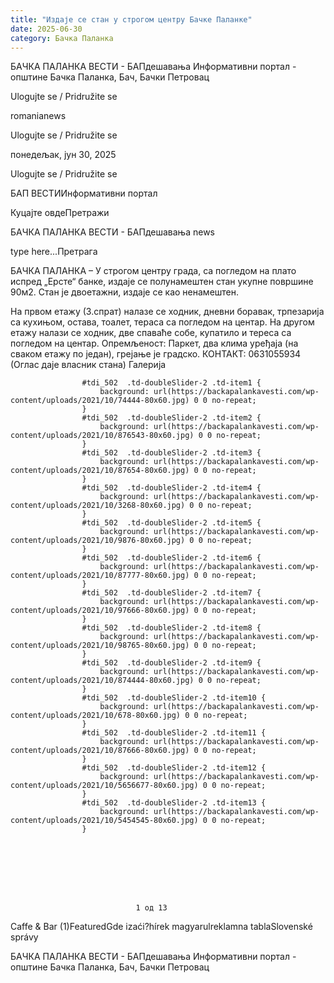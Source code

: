 ```yaml
---
title: "Издаје се стан у строгом центру Бачке Паланке"
date: 2025-06-30
category: Бачка Паланка
---
```


БАЧКА ПАЛАНКА ВЕСТИ - БАПдешавања Информативни портал - општине Бачка Паланка, Бач, Бачки Петровац

Ulogujte se / Pridružite se

romanianews

Ulogujte se / Pridružite se

понедељак, јун 30, 2025

Ulogujte se / Pridružite se

БАП ВЕСТИИнформативни портал

Куцајте овдеПретражи

БАЧКА ПАЛАНКА ВЕСТИ - БАПдешавања news

type here...Претрага

БАЧКА ПАЛАНКА – У строгом центру града, са погледом на плато испред „Ерсте“ банке, издаје се полунамештен стан укупне површине 90м2. Стан је двоетажни, издаје се као ненамештен.

На првом етажу (3.спрат) налазе се ходник, дневни боравак, трпезарија са кухињом, остава, тоалет, тераса са погледом на центар.
На другом етажу налази се ходник, две спаваће собе, купатило и тереса са погледом на центар.
Опремљеност: Паркет, два клима уређаја (на сваком етажу по један), грејање је градско.
КОНТАКТ: 0631055934
(Оглас даје власник стана)
Галерија

                
                    
                    #tdi_502  .td-doubleSlider-2 .td-item1 {
                        background: url(https://backapalankavesti.com/wp-content/uploads/2021/10/74444-80x60.jpg) 0 0 no-repeat;
                    }
                    #tdi_502  .td-doubleSlider-2 .td-item2 {
                        background: url(https://backapalankavesti.com/wp-content/uploads/2021/10/876543-80x60.jpg) 0 0 no-repeat;
                    }
                    #tdi_502  .td-doubleSlider-2 .td-item3 {
                        background: url(https://backapalankavesti.com/wp-content/uploads/2021/10/87654-80x60.jpg) 0 0 no-repeat;
                    }
                    #tdi_502  .td-doubleSlider-2 .td-item4 {
                        background: url(https://backapalankavesti.com/wp-content/uploads/2021/10/3268-80x60.jpg) 0 0 no-repeat;
                    }
                    #tdi_502  .td-doubleSlider-2 .td-item5 {
                        background: url(https://backapalankavesti.com/wp-content/uploads/2021/10/9876-80x60.jpg) 0 0 no-repeat;
                    }
                    #tdi_502  .td-doubleSlider-2 .td-item6 {
                        background: url(https://backapalankavesti.com/wp-content/uploads/2021/10/87777-80x60.jpg) 0 0 no-repeat;
                    }
                    #tdi_502  .td-doubleSlider-2 .td-item7 {
                        background: url(https://backapalankavesti.com/wp-content/uploads/2021/10/97666-80x60.jpg) 0 0 no-repeat;
                    }
                    #tdi_502  .td-doubleSlider-2 .td-item8 {
                        background: url(https://backapalankavesti.com/wp-content/uploads/2021/10/98765-80x60.jpg) 0 0 no-repeat;
                    }
                    #tdi_502  .td-doubleSlider-2 .td-item9 {
                        background: url(https://backapalankavesti.com/wp-content/uploads/2021/10/874444-80x60.jpg) 0 0 no-repeat;
                    }
                    #tdi_502  .td-doubleSlider-2 .td-item10 {
                        background: url(https://backapalankavesti.com/wp-content/uploads/2021/10/678-80x60.jpg) 0 0 no-repeat;
                    }
                    #tdi_502  .td-doubleSlider-2 .td-item11 {
                        background: url(https://backapalankavesti.com/wp-content/uploads/2021/10/87666-80x60.jpg) 0 0 no-repeat;
                    }
                    #tdi_502  .td-doubleSlider-2 .td-item12 {
                        background: url(https://backapalankavesti.com/wp-content/uploads/2021/10/5656677-80x60.jpg) 0 0 no-repeat;
                    }
                    #tdi_502  .td-doubleSlider-2 .td-item13 {
                        background: url(https://backapalankavesti.com/wp-content/uploads/2021/10/5454545-80x60.jpg) 0 0 no-repeat;
                    }
                

                
                    
                        
                           

                            
                                1 од 13

Caffe & Bar (1)FeaturedGde izaći?hírek magyarulreklamna tablaSlovenské správy

БАЧКА ПАЛАНКА ВЕСТИ - БАПдешавања Информативни портал - општине Бачка Паланка, Бач, Бачки Петровац
